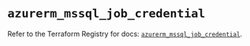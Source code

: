 # `azurerm_mssql_job_credential`

Refer to the Terraform Registry for docs: [`azurerm_mssql_job_credential`](https://registry.terraform.io/providers/hashicorp/azurerm/3.93.0/docs/resources/mssql_job_credential).
